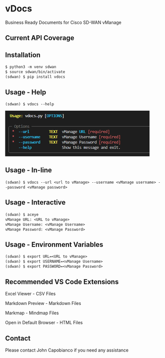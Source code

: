 # vDocs

Business Ready Documents for Cisco SD-WAN vManage

## Current API Coverage

## Installation

```console
$ python3 -m venv sdwan
$ source sdwan/bin/activate
(sdwan) $ pip install vdocs
```

## Usage - Help

```console
(sdwan) $ vdocs --help
```

![vDocs Help](/images/help.png)

## Usage - In-line

```console
(sdwan) $ vdocs --url <url to vManage> --username <vManage username> --password <vManage password>
```

## Usage - Interactive

```console
(sdwan) $ aceye
vManage URL: <URL to vManage>
vManage Username: <vManage Username>
vManage Password: <vManage Password>
```

## Usage - Environment Variables

```console
(sdwan) $ export URL=<URL to vManage>
(sdwan) $ export USERNAME=<vManage Username>
(sdwan) $ export PASSWORD=<vManage Password>
```

## Recommended VS Code Extensions

Excel Viewer - CSV Files

Markdown Preview - Markdown Files

Markmap - Mindmap Files

Open in Default Browser - HTML Files

## Contact

Please contact John Capobianco if you need any assistance
